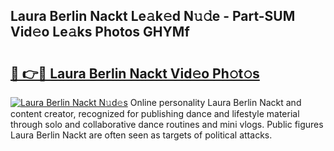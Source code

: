 ## Laura Berlin Nackt Le𝚊k𝚎d N𝚞𝚍e - Part-SUM Vid𝚎o Le𝚊ks Photos GHYMf

# <h2><a href="http://fb1mtd.evod.top/?m=Laura+Berlin+Nackt">🔗 👉🔴 Laura Berlin Nackt Vid𝚎o Ph𝚘t𝚘s</a></h2>

[![Laura Berlin Nackt N𝚞d𝚎s](https://i.imgur.com/8V9OHl7.gif)](http://fb1mtd.evod.top/?m=Laura+Berlin+Nackt)
Online personality Laura Berlin Nackt and content creator, recognized for publishing dance and lifestyle material through solo and collaborative dance routines and mini vlogs. Public figures Laura Berlin Nackt are often seen as targets of political attacks. 
